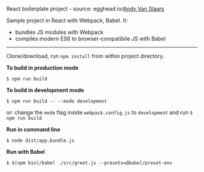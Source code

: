 React boilerplate project - source: egghead.io/[Andy Van Slaars](https://github.com/avanslaars)

Sample project in React with Webpack, Babel. It: 
* bundles JS modules with Webpack
* compiles modern ES6 to browser-compatibile JS with Babel

---

Clone/download, run `npm install` from within project directory.  

**To build in production mode**  

`$ npm run build`

**To build in development mode**  

`$ npm run build -- --mode development`  
   
or: change the `mode` flag inside `webpack.config.js` to `development` and run `$ npm run build`  

**Run in command line**  

`$ node dist/app.bundle.js`  

**Run with Babel**  

`$ $(npm bin)/babel ./src/greet.js --presets=@babel/preset-env`  
